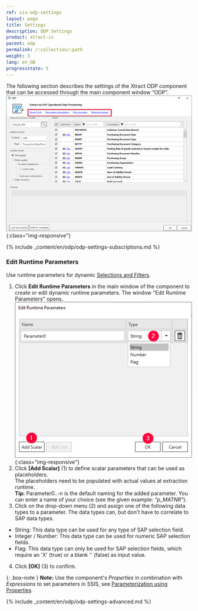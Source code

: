 ```yaml
---
ref: xis-odp-settings
layout: page
title: Settings
description: ODP Settings
product: xtract-is
parent: odp
permalink: /:collection/:path
weight: 3
lang: en_GB
progressstate: 5
---
```


The following section describes the settings of the Xtract ODP component that can be accessed through the main component window “ODP”.
![ODP Component](/img/content/xis/odp-settings.png){:class="img-responsive"}

{% include _content/en/odp/odp-settings-subscriptions.md %}

### Edit Runtime Parameters 

Use runtime parameters for dynamic [Selections and Filters](./odp-define#selections-and-filters).

1. Click **Edit Runtime Parameters** in the main window of the component to create or edit dynamic runtime parameters.
The window "Edit Runtime Parameters" opens.<br>
![ODP Add parameters](/img/content/odp/odp-settings-add-parameters2.png){:class="img-responsive"}<br> 
2. Click **[Add Scalar]** (1) to define scalar parameters that can be used as placeholders.<br>
The placeholders need to be populated with actual values at extraction runtime. <br>
**Tip:** Parameter0..-n is the default naming for the added parameter. You can enter a name of your choice (see the given example: *"p_MATNR"*).<br>
3. Click on the drop-down menu (2) and assign one of the following data types to a parameter. The data types can, but don't have to correlate to SAP data types. 
- String: This data type can be used for any type of SAP selection field.
- Integer / Number: This data type can be used for numeric SAP selection fields.
- Flag: This data type can only be used for SAP selection fields, which require an 'X'&nbsp;(true) or a blank ''&nbsp;(false) as input value.
4. Click **[OK]** (3) to confirm.

{: .box-note }
**Note:** Use the component's *Properties* in combination with *Expressions* to set parameters in SSIS, see [Parameterization using Properties](./odp-parametrization). 

{% include _content/en/odp/odp-settings-advanced.md %}
